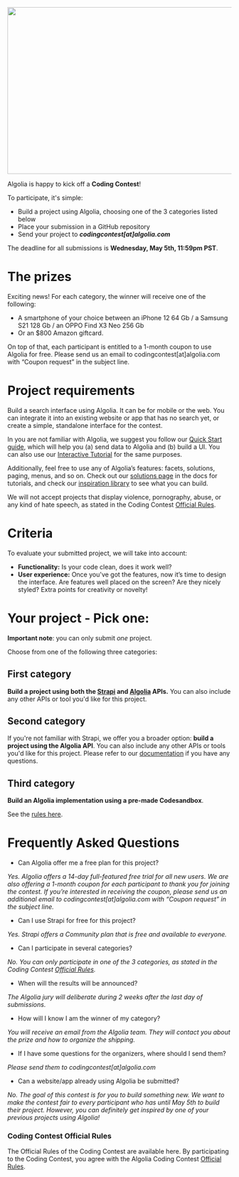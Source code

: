 <p align="center">
  <img width="750" height="375" src="https://i.postimg.cc/7PCfCyN2/Algolia-Contest-Linkedin.png">
</p>

Algolia is happy to kick off a **Coding Contest**!

To participate, it's simple:
- Build a project using Algolia, choosing one of the 3 categories listed below
- Place your submission in a GitHub repository
- Send your project to **_codingcontest[at]algolia.com_**

The deadline for all submissions is **Wednesday, May 5th, 11:59pm PST**. 

# The prizes

Exciting news! For each category, the winner will receive one of the following:
- A smartphone of your choice between an iPhone 12 64 Gb / a Samsung S21 128 Gb / an OPPO Find X3 Neo 256 Gb
- Or an $800 Amazon giftcard.

On top of that, each participant is entitled to a 1-month coupon to use Algolia for free. Please send us an email to codingcontest[at]algolia.com with “Coupon request” in the subject line.

# Project requirements

Build a search interface using Algolia. It can be for mobile or the web. You can integrate it into an existing website or app that has no search yet, or create a simple, standalone interface for the contest.

In you are not familiar with Algolia, we suggest you follow our [Quick Start guide](https://www.algolia.com/doc/guides/getting-started/quick-start/), which will help you (a) send data to Algolia and (b) build a UI. You can also use our [Interactive Tutorial](https://www.algolia.com/doc/onboarding/#/pick-dataset) for the same purposes.

Additionally, feel free to use any of Algolia’s features: facets, solutions, paging, menus, and so on. Check out our [solutions page](https://www.algolia.com/doc/guides/solutions/gallery-overview/) in the docs for tutorials, and check our [inspiration library](https://www.algolia.com/search-inspiration-library/) to see what you can build. 

We will not accept projects that display violence, pornography, abuse, or any kind of hate speech, as stated in the Coding Contest [Official Rules](https://drive.google.com/file/d/1tO_zOR_noyTxfkpB18gI6MNmcSu9TWRs/view?usp=sharing).



# Criteria

To evaluate your submitted project, we will take into account:
- **Functionality:** Is your code clean, does it work well?
- **User experience:** Once you've got the features, now it’s time to design the interface. Are features well placed on the screen? Are they nicely styled? Extra points for creativity or novelty!

# Your project - Pick one:

**Important note**: you can only submit _one_ project. 

Choose from one of the following three categories:


## First category 

**Build a project using both the [Strapi](https://strapi.io/) and [Algolia](https://www.algolia.com/) APIs.**
You can also include any other APIs or tool you'd like for this project.


## Second category

If you're not familiar with Strapi, we offer you a broader option: **build a project using the Algolia API**.
You can also include any other APIs or tools you'd like for this project. Please refer to our [documentation](https://www.algolia.com/doc) if you have any questions.


## Third category

**Build an Algolia implementation using a pre-made Codesandbox**.

See the [rules here](https://github.com/algolia/algolia-coding-contest/blob/main/contest-category3-sandbox.md).


# Frequently Asked Questions
- Can Algolia offer me a free plan for this project?

_Yes. Algolia offers a 14-day full-featured free trial for all new users. We are also offering a 1-month coupon for each participant to thank you for joining the contest. If you’re interested in receiving the coupon, please send us an additional email to codingcontest[at]algolia.com with “Coupon request” in the subject line._

- Can I use Strapi for free for this project?

_Yes. Strapi offers a Community plan that is free and available to everyone._

-  Can I participate in several categories?

_No. You can only participate in one of the 3 categories, as stated in the Coding Contest [Official Rules](https://drive.google.com/file/d/1tO_zOR_noyTxfkpB18gI6MNmcSu9TWRs/view?usp=sharing)._

- When will the results will be announced?

_The Algolia jury will deliberate during 2 weeks after the last day of submissions._

- How will I know I am the winner of my category?

_You will receive an email from the Algolia team. They will contact you about the prize and how to organize the shipping._

- If I have some questions for the organizers, where should I send them?

_Please send them to codingcontest[at]algolia.com_

- Can a website/app already using Algolia be submitted?

_No. The goal of this contest is for you to build something new. We want to make the contest fair to every participant who has until May 5th to build their project. However, you can definitely get inspired by one of your previous projects using Algolia!_

### Coding Contest Official Rules

The Official Rules of the Coding Contest are available here. By participating to the Coding Contest, you agree with the Algolia Coding Contest [Official Rules](https://drive.google.com/file/d/1tO_zOR_noyTxfkpB18gI6MNmcSu9TWRs/view?usp=sharing).

